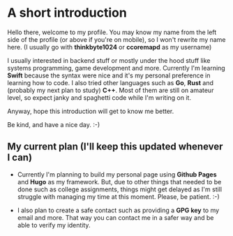 # A short introduction
Hello there, welcome to my profile. You may know my name from the left side of the profile (or above if you're on mobile), so I won't rewrite my name here. (I usually go with **thinkbyte1024** or **ccoremapd** as my username)

I usually interested in backend stuff or mostly under the hood stuff like systems programming, game development and more. Currently I'm learning **Swift** because the syntax were nice and it's my personal preference in learning how to code. I also tried other languages such as **Go**, **Rust** and (probably my next plan to study) **C++**. Most of them are still on amateur level, so expect janky and spaghetti code while I'm writing on it.

Anyway, hope this introduction will get to know me better. 

Be kind, and have a nice day. :-)

## My current plan (I'll keep this updated whenever I can)

- Currently I'm planning to build my personal page using **Github Pages** and **Hugo** as my framework. But, due to other things that needed to be done such as college assignments, things might get delayed as I'm still struggle with managing my time at this moment. Please, be patient. :-)

- I also plan to create a safe contact such as providing a **GPG key** to my email and more. That way you can contact me in a safer way and be able to verify my identity.
